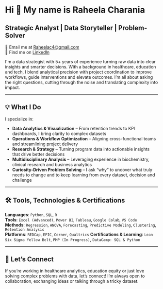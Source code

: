# Hi 👋 My name is Raheela Charania  
## Strategic Analyst | Data Storyteller | Problem-Solver  

📧 Email me at [Raheelac4@gmail.com](mailto:Raheelac4@gmail.com)  
🤝 Find me on [LinkedIn](https://www.linkedin.com/in/raheelacharania)

I'm a data strategist with 5+ years of experience turning raw data into clear insights and smarter decisions. With a background in healthcare, education and tech, I blend analytical precision with project coordination to improve workflows, guide interventions and elevate outcomes. I’m all about asking the right questions, cutting through the noise and translating complexity into impact.

---

## 💡 What I Do  
I specialize in:

- **Data Analytics & Visualization** – From retention trends to KPI dashboards, I bring clarity to complex datasets  
- **Operations & Workflow Optimization** – Aligning cross-functional teams and streamlining project delivery  
- **Research & Strategy** – Turning program data into actionable insights that drive better decisions  
- **Multidisciplinary Analysis** – Leveraging experience in biochemistry, clinical research and business analytics  
- **Curiosity-Driven Problem Solving** – I ask “why” to uncover what truly needs to change and to keep learning from every dataset, decision and challenge  

---

## 🛠️ Tools, Technologies & Certifications
**Languages**: `Python`, `SQL`, `R`  
**Tools**: `Excel (Advanced)`, `Power BI`, `Tableau`, `Google Colab`, `VS Code`  
**Methods**: `Regression`, `ANOVA`, `Forecasting`, `Predictive Modeling`, `Clustering`, `Retention Analysis`  
**Platforms**: `REDCap`, `EPIC`, `Cerner`, `Qualtrics`
**Certifications & Learning**: `Lean Six Sigma Yellow Belt`, `PMP (In Progress)`, `DataCamp: SQL & Python`

---

## 🚀 Let’s Connect  
If you’re working in healthcare analytics, education equity or just love solving complex problems with data, let’s connect! I’m always open to collaboration, exchanging ideas or talking through a tricky dataset.
